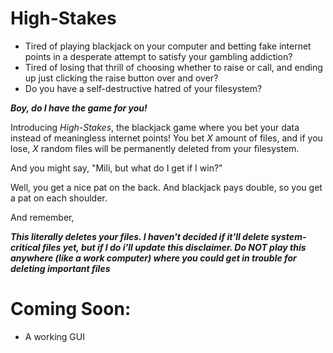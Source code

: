 # High-Stakes
- Tired of playing blackjack on your computer and betting fake internet points in a desperate attempt to satisfy your gambling addiction?
- Tired of losing that thrill of choosing whether to raise or call, and ending up just clicking the raise button over and over?
- Do you have a self-destructive hatred of your filesystem?

***Boy, do I have the game for you!***

Introducing *High-Stakes*, the blackjack game where you bet your data instead of meaningless internet points! 
You bet *X* amount of files, and if you lose, *X* random files will be permanently deleted from your filesystem.

And you might say, "Mili, but what do I get if I win?"

Well, you get a nice pat on the back. And blackjack pays double, so you get a pat on each shoulder.


And remember, 

***This literally deletes your files. I haven't decided if it'll delete system-critical files yet, but if I do i'll update this disclaimer.
Do NOT play this anywhere (like a work computer) where you could get in trouble for deleting important files***


# Coming Soon:
- A working GUI
